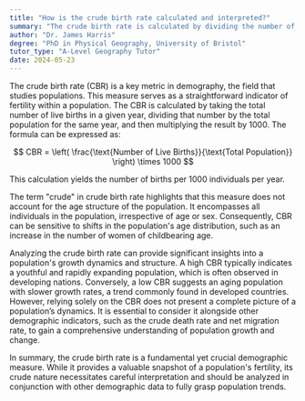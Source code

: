 ```yaml
---
title: "How is the crude birth rate calculated and interpreted?"
summary: "The crude birth rate is calculated by dividing the number of births in a year by the total population, then multiplying by 1000."
author: "Dr. James Harris"
degree: "PhD in Physical Geography, University of Bristol"
tutor_type: "A-Level Geography Tutor"
date: 2024-05-23
---
```


The crude birth rate (CBR) is a key metric in demography, the field that studies populations. This measure serves as a straightforward indicator of fertility within a population. The CBR is calculated by taking the total number of live births in a given year, dividing that number by the total population for the same year, and then multiplying the result by $1000$. The formula can be expressed as:

$$
CBR = \left( \frac{\text{Number of Live Births}}{\text{Total Population}} \right) \times 1000
$$

This calculation yields the number of births per $1000$ individuals per year.

The term "crude" in crude birth rate highlights that this measure does not account for the age structure of the population. It encompasses all individuals in the population, irrespective of age or sex. Consequently, CBR can be sensitive to shifts in the population's age distribution, such as an increase in the number of women of childbearing age.

Analyzing the crude birth rate can provide significant insights into a population's growth dynamics and structure. A high CBR typically indicates a youthful and rapidly expanding population, which is often observed in developing nations. Conversely, a low CBR suggests an aging population with slower growth rates, a trend commonly found in developed countries. However, relying solely on the CBR does not present a complete picture of a population’s dynamics. It is essential to consider it alongside other demographic indicators, such as the crude death rate and net migration rate, to gain a comprehensive understanding of population growth and change.

In summary, the crude birth rate is a fundamental yet crucial demographic measure. While it provides a valuable snapshot of a population's fertility, its crude nature necessitates careful interpretation and should be analyzed in conjunction with other demographic data to fully grasp population trends.
    